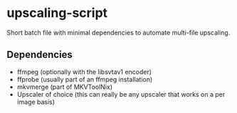 # upscaling-script
Short batch file with minimal dependencies to automate multi-file upscaling.
## Dependencies
- ffmpeg (optionally with the libsvtav1 encoder)
- ffprobe (usually part of an ffmpeg installation)
- mkvmerge (part of MKVToolNix)
- Upscaler of choice (this can really be any upscaler that works on a per image basis)
